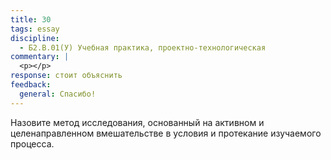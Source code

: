 ```yaml
---
title: 30
tags: essay
discipline:
  - Б2.В.01(У) Учебная практика, проектно-технологическая
commentary: |
  <p></p>
response: стоит объяснить
feedback:
  general: Cпасибо!
---
```


Назовите метод исследования, основанный на активном и целенаправленном вмешательстве в условия и протекание изучаемого процесса.